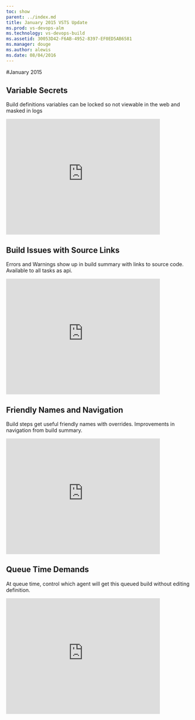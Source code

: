 ```yaml
---
toc: show
parent: ../index.md
title: January 2015 VSTS Update
ms.prod: vs-devops-alm
ms.technology: vs-devops-build
ms.assetid: 30053D42-F6AB-4952-8397-EF0ED5AB6581
ms.manager: douge
ms.author: alewis
ms.date: 08/04/2016
---
```


#January 2015

## Variable Secrets

Build definitions variables can be locked so not viewable in the web and masked in logs

<iframe width="420" height="315" src="https://www.youtube.com/embed/90-Pa_EwOvk" frameborder="0" allowfullscreen="true"></iframe>
 
## Build Issues with Source Links

Errors and Warnings show up in build summary with links to source code. Available to all tasks as api.

<iframe width="420" height="315" src="https://www.youtube.com/embed/ZISvtGw_oGI" frameborder="0" allowfullscreen="true"></iframe>
 
## Friendly Names and Navigation

Build steps get useful friendly names with overrides. Improvements in navigation from build summary.

<iframe width="420" height="315" src="https://www.youtube.com/embed/UBdv145hkFc" frameborder="0" allowfullscreen="true"></iframe>
 
## Queue Time Demands

At queue time, control which agent will get this queued build without editing definition.

<iframe width="420" height="315" src="https://www.youtube.com/embed/yLsqHdVGc8g" frameborder="0" allowfullscreen="true"></iframe>